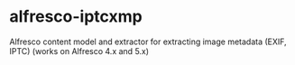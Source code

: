 # alfresco-iptcxmp
Alfresco content model and extractor for extracting image metadata (EXIF, IPTC) (works on Alfresco 4.x and 5.x)
